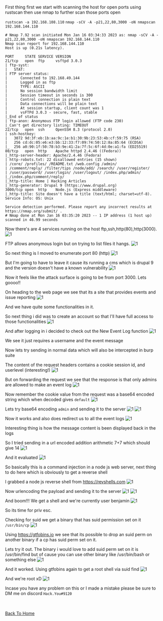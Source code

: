 First thing first we start with scanning the host for open ports using rustscan then use nmap to further scan those ports open

`rustscan -a 192.168.108.110`
`nmap -sCV -A -p21,22,80,3000 -oN nmapscan 192.168.144.110`

```
# Nmap 7.92 scan initiated Mon Jan 16 03:34:33 2023 as: nmap -sCV -A -p21,22,80,3000 -oN nmapscan 192.168.144.110
Nmap scan report for 192.168.144.110
Host is up (0.21s latency).

PORT     STATE SERVICE VERSION
21/tcp   open  ftp     vsftpd 3.0.3
| ftp-syst: 
|   STAT: 
| FTP server status:
|      Connected to 192.168.49.144
|      Logged in as ftp
|      TYPE: ASCII
|      No session bandwidth limit
|      Session timeout in seconds is 300
|      Control connection is plain text
|      Data connections will be plain text
|      At session startup, client count was 1
|      vsFTPd 3.0.3 - secure, fast, stable
|_End of status
| ftp-anon: Anonymous FTP login allowed (FTP code 230)
|_Can't get directory listing: TIMEOUT
22/tcp   open  ssh     OpenSSH 8.3 (protocol 2.0)
| ssh-hostkey: 
|   3072 9d:3f:eb:1b:aa:9c:1e:b1:30:9b:23:53:4b:cf:59:75 (RSA)
|   256 cd:dc:05:e6:e3:bb:12:33:f7:09:74:50:12:8a:85:64 (ECDSA)
|_  256 a0:90:1f:50:78:b3:9e:41:2a:7f:5c:6f:4d:0e:a1:fa (ED25519)
80/tcp   open  http    Apache httpd 2.4.46 ((Fedora))
|_http-server-header: Apache/2.4.46 (Fedora)
| http-robots.txt: 22 disallowed entries (15 shown)
| /core/ /profiles/ /README.txt /web.config /admin/ 
| /comment/reply/ /filter/tips /node/add/ /search/ /user/register/ 
| /user/password/ /user/login/ /user/logout/ /index.php/admin/ 
|_/index.php/comment/reply/
|_http-title: Home | Hacking Articles
|_http-generator: Drupal 9 (https://www.drupal.org)
3000/tcp open  http    Node.js (Express middleware)
|_http-title: Site doesn't have a title (text/html; charset=utf-8).
Service Info: OS: Unix

Service detection performed. Please report any incorrect results at https://nmap.org/submit/ .
# Nmap done at Mon Jan 16 03:35:20 2023 -- 1 IP address (1 host up) scanned in 46.99 seconds
```

Now there's are 4 services running on the host ftp,ssh,http(80),http(3000).
![1](https://raw.githubusercontent.com/markuched13/markuched13.github.io/main/posts/pg/images/Dibble/1.png)

FTP allows anonymous login but on trying to list files it hangs.
![1](https://raw.githubusercontent.com/markuched13/markuched13.github.io/main/posts/pg/images/Dibble/2.png)

So next thing is I moved to enumerate port 80 (http)
![1](https://raw.githubusercontent.com/markuched13/markuched13.github.io/main/posts/pg/images/Dibble/3.png)

But I'm going to have to leave it cause its running a cms which is drupal 9 and the version doesn't have a known vulnerability
![1](https://raw.githubusercontent.com/markuched13/markuched13.github.io/main/posts/pg/images/Dibble/4.png)

Now it feels like the attack surface is going to be from port 3000. Lets goooo!!

On heading to the web page we see that its a site that provides events and issue reporting
![1](https://raw.githubusercontent.com/markuched13/markuched13.github.io/main/posts/pg/images/Dibble/5.png)

And we have quite some functionalities in it.

So next thing i did was to create an account so that I'll have full access to those functionalities
![1](https://raw.githubusercontent.com/markuched13/markuched13.github.io/main/posts/pg/images/Dibble/6.png)

And after logging in i decided to check out the New Event Log function 
![1](https://raw.githubusercontent.com/markuched13/markuched13.github.io/main/posts/pg/images/Dibble/7.png)

We see it just requires a username and the event message

Now lets try sending in normal data which will also be intercepted in burp suite


The content of the request headers contains a cookie session id, and userlevel (interesting!)
![1](https://raw.githubusercontent.com/markuched13/markuched13.github.io/main/posts/pg/images/Dibble/8.png)

But on forwarding the request we see that the response is that only admins are allowed to make an event log 
![1](https://raw.githubusercontent.com/markuched13/markuched13.github.io/main/posts/pg/images/Dibble/9.png)

Now remember the cookie value from the request was a base64 encoded string which when decoded gives `default` 
![1](https://raw.githubusercontent.com/markuched13/markuched13.github.io/main/posts/pg/images/Dibble/10.png)

Lets try base64 encoding `admin` and sending it to the server
![1](https://raw.githubusercontent.com/markuched13/markuched13.github.io/main/posts/pg/images/Dibble/11.png)
![1](https://raw.githubusercontent.com/markuched13/markuched13.github.io/main/posts/pg/images/Dibble/12.png)

Now it works and also does redirect us to all the event logs
![1](https://raw.githubusercontent.com/markuched13/markuched13.github.io/main/posts/pg/images/Dibble/13.png)

Interesting thing is how the message content is been displayed back in the logs

So I tried sending in a url encoded addition arithmetic 7+7 which should give 14
![1](https://raw.githubusercontent.com/markuched13/markuched13.github.io/main/posts/pg/images/Dibble/14.png)

And it evaluated
![1](https://raw.githubusercontent.com/markuched13/markuched13.github.io/main/posts/pg/images/Dibble/15.png)

So basically this is a command injection in a node js web server, next thing to do here which is obviously to get a reverse shell 

I grabbed a node js reverse shell from https://revshells.com
![1](https://raw.githubusercontent.com/markuched13/markuched13.github.io/main/posts/pg/images/Dibble/16.png)

Now urlencoding the payload and sending it to the server
![1](https://raw.githubusercontent.com/markuched13/markuched13.github.io/main/posts/pg/images/Dibble/17.png)
![1](https://raw.githubusercontent.com/markuched13/markuched13.github.io/main/posts/pg/images/Dibble/18.png)

And boom!!! We get a shell and we're currently user benjamin
![1](https://raw.githubusercontent.com/markuched13/markuched13.github.io/main/posts/pg/images/Dibble/19.png)

So its time for priv esc. 

Checking for suid we get a binary that has suid permission set on it `/usr/bin/cp`
![1](https://raw.githubusercontent.com/markuched13/markuched13.github.io/main/posts/pg/images/Dibble/20.png)

Using https://gtfobins.io we see that its possible to drop an suid perm on another binary if a cp has suid perm set on it.

Lets try it out. The binary i would love to add suid perm set on it is /usr/bin/find but of cause you can use other binary like /usr/bin/bash or something else
![1](https://raw.githubusercontent.com/markuched13/markuched13.github.io/main/posts/pg/images/Dibble/22.png)

And it worked. Using gtfobins again to get a root shell via suid find 
![1](https://raw.githubusercontent.com/markuched13/markuched13.github.io/main/posts/pg/images/Dibble/23.png)

And we're root xD
![1](https://raw.githubusercontent.com/markuched13/markuched13.github.io/main/posts/pg/images/Dibble/24.png)

Incase you have any problem on this or I made a mistake please be sure to DM me on discord `Hack.You#9120`

<br> <br>
[Back To Home](../../index.md)
<br>



